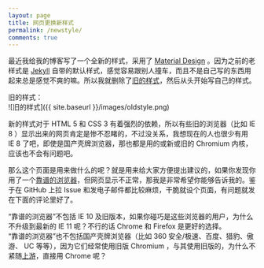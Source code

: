 ```yaml
---
layout: page
title: 网页更换新样式
permalink: /newstyle/
comments: true
---
```


最近我给我的博客写了一个全新的样式，采用了 [Material Design](https://www.google.com/design/spec/material-design/introduction.html) 。因为之前的老样式是 [Jekyll](http://jekyllrb.com) 自带的默认样式，感觉容易跟别人撞车，而且不是自己写的东西用起来总是感觉不爽的嘛。所以我就删除了[旧的样式](#old-style)，然后从头开始写自己的样式。

<a name="old-style"></a>
旧的样式：  
![旧的样式]({{ site.baseurl }}/images/oldstyle.png)

新的样式对于 HTML 5 和 CSS 3 有着强烈的依赖，所以有些旧的浏览器（比如 IE 8 ）显示出来的网页肯定是惨不忍睹的，不过没关系，我想现在的人也很少有用 IE 8 了吧，即使是国产壳牌浏览器，那也都是用的或新或旧的 Chromium 内核，应该也不会有问题吧。

那么这个页面是用来做什么的呢？就是用来给大家方便提出建议的，如果你发现你用了一个[靠谱的浏览器](#reliable-browser)，但网页显示不正常，那我是非常希望你能够告诉我的。鉴于在 GitHub 上拉 Issue 和发电子邮件都比较麻烦，干脆就设个页面，有问题就发在下面的评论里好了。

<a name="reliable-browser"></a>
“靠谱的浏览器”不包括 IE 10 及旧版本，如果你碰巧是这些浏览器的用户，为什么不升级到最新的 IE 11 呢？不行的话 Chrome 和 Firefox 是更好的选择。  
“靠谱的浏览器”也不包括国产壳牌浏览器（比如 360 安全/极速、百度、猎豹、傲游、 UC 等等），因为它们经常使用旧版 Chromium ，与其使用旧版的，为什么不紧随[上游](https://zh.wikipedia.org/wiki/%E4%B8%8A%E6%B8%B8_(%E8%BB%9F%E9%AB%94%E9%96%8B%E7%99%BC))，直接用 Chrome 呢？

<script>
	$("p:contains(旧的样式：)").hide();
	$("p:contains(“靠谱的浏览器”不包括 IE 10 及旧版本)").hide()
	$("a[href=#old-style]").click(function() {
		$("p:contains(旧的样式：)").slideDown(500);
	});
	$("a[href=#reliable-browser]").click(function() {
		$("p:contains(“靠谱的浏览器”不包括 IE 10 及旧版本)").slideDown(500);
	});
</script>
